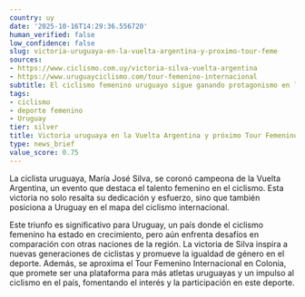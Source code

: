 ```yaml
---
country: uy
date: '2025-10-16T14:29:36.556720'
human_verified: false
low_confidence: false
slug: victoria-uruguaya-en-la-vuelta-argentina-y-proximo-tour-feme
sources:
- https://www.ciclismo.com.uy/victoria-silva-vuelta-argentina
- https://www.uruguayciclismo.com/tour-femenino-internacional
subtitle: El ciclismo femenino uruguayo sigue ganando protagonismo en la región.
tags:
- ciclismo
- deporte femenino
- Uruguay
tier: silver
title: Victoria uruguaya en la Vuelta Argentina y próximo Tour Femenino Internacional
type: news_brief
value_score: 0.75
---
```


<p>La ciclista uruguaya, María José Silva, se coronó campeona de la Vuelta Argentina, un evento que destaca el talento femenino en el ciclismo. Esta victoria no solo resalta su dedicación y esfuerzo, sino que también posiciona a Uruguay en el mapa del ciclismo internacional.</p><p>Este triunfo es significativo para Uruguay, un país donde el ciclismo femenino ha estado en crecimiento, pero aún enfrenta desafíos en comparación con otras naciones de la región. La victoria de Silva inspira a nuevas generaciones de ciclistas y promueve la igualdad de género en el deporte. Además, se aproxima el Tour Femenino Internacional en Colonia, que promete ser una plataforma para más atletas uruguayas y un impulso al ciclismo en el país, fomentando el interés y la participación en este deporte.</p>